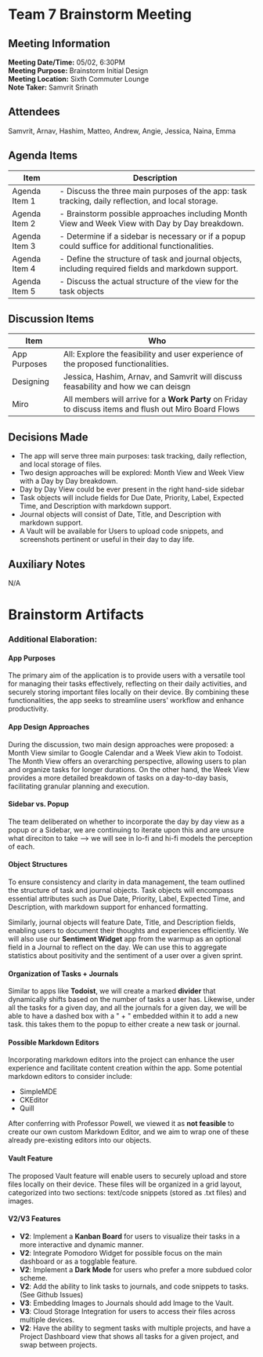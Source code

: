 # Team 7 Brainstorm Meeting

## Meeting Information

**Meeting Date/Time:** 05/02, 6:30PM  
**Meeting Purpose:** Brainstorm Initial Design  
**Meeting Location:** Sixth Commuter Lounge  
**Note Taker:** Samvrit Srinath

## Attendees

Samvrit, Arnav, Hashim, Matteo, Andrew, Angie, Jessica, Naina, Emma

## Agenda Items

| Item          | Description                                                                                         |
| ------------- | --------------------------------------------------------------------------------------------------- |
| Agenda Item 1 | - Discuss the three main purposes of the app: task tracking, daily reflection, and local storage.   |
| Agenda Item 2 | - Brainstorm possible approaches including Month View and Week View with Day by Day breakdown.      |
| Agenda Item 3 | - Determine if a sidebar is necessary or if a popup could suffice for additional functionalities.   |
| Agenda Item 4 | - Define the structure of task and journal objects, including required fields and markdown support. |
| Agenda Item 5 | - Discuss the actual structure of the view for the task objects                                     |

## Discussion Items

| Item         | Who                                                                                                    |
| ------------ | ------------------------------------------------------------------------------------------------------ |
| App Purposes | All: Explore the feasibility and user experience of the proposed functionalities.                      |
| Designing    | Jessica, Hashim, Arnav, and Samvrit will discuss feasability and how we can deisgn                     |
| Miro         | All members will arrive for a **Work Party** on Friday to discuss items and flush out Miro Board Flows |

## Decisions Made

-   The app will serve three main purposes: task tracking, daily reflection, and local storage of files.
-   Two design approaches will be explored: Month View and Week View with a Day by Day breakdown.
-   Day by Day View could be ever present in the right hand-side sidebar
-   Task objects will include fields for Due Date, Priority, Label, Expected Time, and Description with markdown support.
-   Journal objects will consist of Date, Title, and Description with markdown support.
-   A Vault will be available for Users to upload code snippets, and screenshots pertinent or useful in their day to day life.

## Auxiliary Notes

N/A

# Brainstorm Artifacts

### Additional Elaboration:

#### App Purposes

The primary aim of the application is to provide users with a versatile tool for managing their tasks effectively, reflecting on their daily activities, and securely storing important files locally on their device. By combining these functionalities, the app seeks to streamline users' workflow and enhance productivity.

#### App Design Approaches

During the discussion, two main design approaches were proposed: a Month View similar to Google Calendar and a Week View akin to Todoist. The Month View offers an overarching perspective, allowing users to plan and organize tasks for longer durations. On the other hand, the Week View provides a more detailed breakdown of tasks on a day-to-day basis, facilitating granular planning and execution.

#### Sidebar vs. Popup

The team deliberated on whether to incorporate the day by day view as a popup or a Sidebar, we are continuing to iterate upon this and are unsure what direciton to take --> we will see in lo-fi and hi-fi models the perception of each.

#### Object Structures

To ensure consistency and clarity in data management, the team outlined the structure of task and journal objects.
Task objects will encompass essential attributes such as Due Date, Priority, Label, Expected Time, and Description, with markdown support for enhanced formatting.

Similarly, journal objects will feature Date, Title, and Description fields, enabling users to document their thoughts and experiences efficiently.
We will also use our **Sentiment Widget** app from the warmup as an optional field in a Journal to reflect on the day. We can use this to aggregate statistics about positivity and the sentiment of a user over a given sprint.

#### Organization of Tasks + Journals

Similar to apps like **Todoist**, we will create a marked **divider** that dynamically shifts based on the number of tasks a user has. Likewise, under all the tasks for a given day, and all the journals for a given day, we will be able to have a dashed box with a " + " embedded within it to add a new task. this takes them to the popup to either create a new task or journal.

#### Possible Markdown Editors

Incorporating markdown editors into the project can enhance the user experience and facilitate content creation within the app. Some potential markdown editors to consider include:

-   SimpleMDE
-   CKEditor
-   Quill

After conferring with Professor Powell, we viewed it as **not feasible** to create our own custom Markdown Editor, and we aim to wrap one of these already pre-existing editors into our objects.

#### Vault Feature

The proposed Vault feature will enable users to securely upload and store files locally on their device.
These files will be organized in a grid layout, categorized into two sections: text/code snippets (stored as .txt files) and images.


#### V2/V3 Features

-  **V2**: Implement a **Kanban Board** for users to visualize their tasks in a more interactive and dynamic manner.
-  **V2**: Integrate Pomodoro Widget for possible focus on the main dashboard or as a togglable feature.
-  **V2**: Implement a **Dark Mode** for users who prefer a more subdued color scheme.
-  **V2**: Add the ability to link tasks to journals, and code snippets to tasks.(See Github Issues)
-  **V3**: Embedding Images to Journals should add Image to the Vault.
-  **V3**: Cloud Storage Integration for users to access their files across multiple devices.
-  **V2**: Have the ability to segment tasks with multiple projects, and have a Project Dashboard view that shows all tasks for a given project, and swap between projects.
